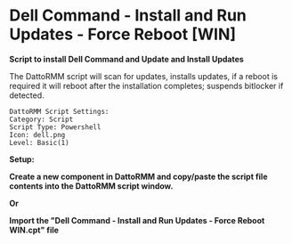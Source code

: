 # Dell Command - Install and Run Updates - Force Reboot [WIN]
**Script to install Dell Command and Update and Install Updates**

The DattoRMM script will scan for updates, installs updates, if a reboot is required it will reboot after the installation completes; suspends bitlocker if detected.

```
DattoRMM Script Settings:
Category: Script
Script Type: Powershell
Icon: dell.png
Level: Basic(1)
```
**Setup:**

**Create a new component in DattoRMM and copy/paste the script file contents into the DattoRMM script window.**

**Or**

**Import the "Dell Command - Install and Run Updates - Force Reboot WIN.cpt" file**
